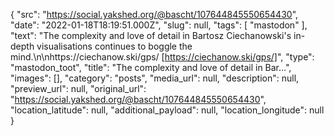 {
  "src": "https://social.yakshed.org/@bascht/107644845550654430",
  "date": "2022-01-18T18:19:51.000Z",
  "slug": null,
  "tags": [
    "mastodon"
  ],
  "text": "The complexity and love of detail in Bartosz Ciechanowski's in-depth visualisations continues to boggle the mind.\n\nhttps://ciechanow.ski/gps/ [https://ciechanow.ski/gps/]",
  "type": "mastodon_toot",
  "title": "The complexity and love of detail in Bar…",
  "images": [],
  "category": "posts",
  "media_url": null,
  "description": null,
  "preview_url": null,
  "original_url": "https://social.yakshed.org/@bascht/107644845550654430",
  "location_latitude": null,
  "additional_payload": null,
  "location_longitude": null
}